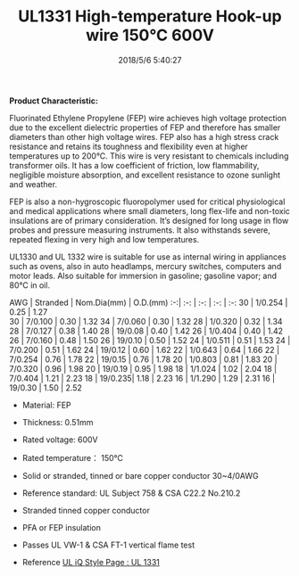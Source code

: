 ﻿---
layout: post 
title: UL1331 High-temperature Hook-up wire 150°C 600V
tags: hookup-wire, fep
categories: wire-cable
overview: FEP Fluorinated Ethylene Propylene Wire
series: HN10
part_number: 10-1331-0
thumb_img: 
image: static/202105/11-20210603.jpg
date: 2018/5/6 5:40:27
permalink: /wire-cable/ul31312-hight-temperature-fep-f46-hookup-wire-150degc-600v.html
---


__Product Characteristic:__

Fluorinated Ethylene Propylene (FEP) wire achieves high voltage protection due to the excellent dielectric properties of FEP and therefore has smaller diameters than other high voltage wires.  FEP also has a high stress crack resistance and retains its toughness and flexibility even at higher temperatures up to 200°C.  This wire is very resistant to chemicals including transformer oils.  It has a low coefficient of friction, low flammability, negligible moisture absorption, and excellent resistance to ozone sunlight and weather.

FEP is also a non-hygroscopic fluoropolymer used for critical physiological and medical applications where small diameters, long flex-life and non-toxic insulations are of primary consideration. It’s designed for long usage in flow probes and pressure measuring instruments. It also withstands severe, repeated flexing in very high and low temperatures.

UL1330 and UL 1332 wire is suitable for use as internal wiring in appliances such as ovens, also in auto headlamps, mercury switches, computers and motor leads. Also suitable for immersion in gasoline; gasoline vapor; and 80°C in oil.


AWG | Stranded | Nom.Dia(mm) | O.D.(mm)
:-:| :-: | :-: | :-: | :-: 
30 | 1/0.254 | 0.25 | 1.27	
30 | 7/0.100 | 0.30 | 1.32
34 | 7/0.060 | 0.30 | 1.32
28 | 1/0.320 | 0.32 | 1.34
28 | 7/0.127 | 0.38 | 1.40
28 | 19/0.08 | 0.40 | 1.42
26 | 1/0.404 | 0.40 | 1.42
26 | 7/0.160 | 0.48 | 1.50
26 | 19/0.10 | 0.50 | 1.52
24 | 1/0.511 | 0.51 | 1.53
24 | 7/0.200 | 0.51 | 1.62
24 | 19/0.12 | 0.60 | 1.62
22 | 1/0.643 | 0.64 | 1.66
22 | 7/0.254 | 0.76 | 1.78
22 | 19/0.15 | 0.76 | 1.78
20 | 1/0.803 | 0.81 | 1.83
20 | 7/0.320 | 0.96 | 1.98
20 | 19/0.19 | 0.95 | 1.98
18 | 1/1.024 | 1.02 | 2.04
18 | 7/0.404 | 1.21 | 2.23
18 | 19/0.235| 1.18 | 2.23
16 | 1/1.290 | 1.29 | 2.31
16 | 19/0.30 | 1.50 | 2.52

* Material: FEP
* Thickness: 0.51mm

* Rated voltage: 600V
* Rated temperature： 150℃
* Solid or stranded, tinned or bare copper conductor 30~4/0AWG 
* Reference standard: UL Subject 758 & CSA C22.2 No.210.2
* Stranded tinned copper conductor
* PFA or FEP insulation
* Passes UL VW-1 & CSA FT-1 vertical flame test

* Reference 
[UL iQ Style Page : UL 1331](http://iq.ul.com/awm/stylepage.aspx?Style=1331)

